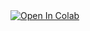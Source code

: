 
<a href="https://colab.research.google.com/github/Udomsak-Putthasri/BADS7105-CRM-Analytics/blob/main/Homework%2006%20-%20Customer%20Segmentation/Customer%20Segmentation.ipynb">
  <img src="https://colab.research.google.com/assets/colab-badge.svg" alt="Open In Colab"/>
</a>
